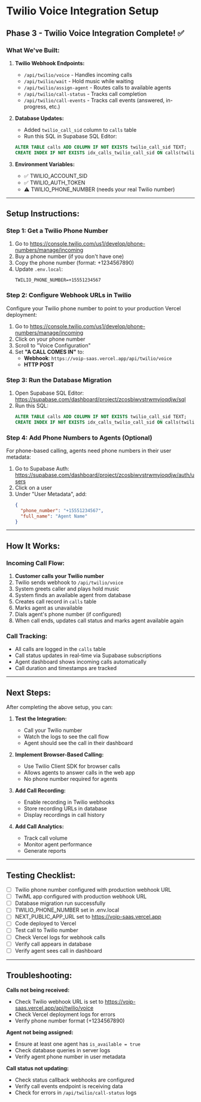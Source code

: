 # Twilio Voice Integration Setup

## Phase 3 - Twilio Voice Integration Complete! ✅

### What We've Built:

1. **Twilio Webhook Endpoints:**
   - `/api/twilio/voice` - Handles incoming calls
   - `/api/twilio/wait` - Hold music while waiting
   - `/api/twilio/assign-agent` - Routes calls to available agents
   - `/api/twilio/call-status` - Tracks call completion
   - `/api/twilio/call-events` - Tracks call events (answered, in-progress, etc.)

2. **Database Updates:**
   - Added `twilio_call_sid` column to `calls` table
   - Run this SQL in Supabase SQL Editor:
   ```sql
   ALTER TABLE calls ADD COLUMN IF NOT EXISTS twilio_call_sid TEXT;
   CREATE INDEX IF NOT EXISTS idx_calls_twilio_call_sid ON calls(twilio_call_sid);
   ```

3. **Environment Variables:**
   - ✅ TWILIO_ACCOUNT_SID
   - ✅ TWILIO_AUTH_TOKEN
   - ⚠️  TWILIO_PHONE_NUMBER (needs your real Twilio number)

---

## Setup Instructions:

### Step 1: Get a Twilio Phone Number

1. Go to https://console.twilio.com/us1/develop/phone-numbers/manage/incoming
2. Buy a phone number (if you don't have one)
3. Copy the phone number (format: +1234567890)
4. Update `.env.local`:
   ```
   TWILIO_PHONE_NUMBER=+15551234567
   ```

### Step 2: Configure Webhook URLs in Twilio

Configure your Twilio phone number to point to your production Vercel deployment:

1. Go to https://console.twilio.com/us1/develop/phone-numbers/manage/incoming
2. Click on your phone number
3. Scroll to "Voice Configuration"
4. Set **"A CALL COMES IN"** to:
   - **Webhook**: `https://voip-saas.vercel.app/api/twilio/voice`
   - **HTTP POST**

### Step 3: Run the Database Migration

1. Open Supabase SQL Editor: https://supabase.com/dashboard/project/zcosbiwvstrwmyioqdjw/sql
2. Run this SQL:
   ```sql
   ALTER TABLE calls ADD COLUMN IF NOT EXISTS twilio_call_sid TEXT;
   CREATE INDEX IF NOT EXISTS idx_calls_twilio_call_sid ON calls(twilio_call_sid);
   ```

### Step 4: Add Phone Numbers to Agents (Optional)

For phone-based calling, agents need phone numbers in their user metadata:

1. Go to Supabase Auth: https://supabase.com/dashboard/project/zcosbiwvstrwmyioqdjw/auth/users
2. Click on a user
3. Under "User Metadata", add:
   ```json
   {
     "phone_number": "+15551234567",
     "full_name": "Agent Name"
   }
   ```

---

## How It Works:

### Incoming Call Flow:

1. **Customer calls your Twilio number**
2. Twilio sends webhook to `/api/twilio/voice`
3. System greets caller and plays hold music
4. System finds an available agent from database
5. Creates call record in `calls` table
6. Marks agent as unavailable
7. Dials agent's phone number (if configured)
8. When call ends, updates call status and marks agent available again

### Call Tracking:

- All calls are logged in the `calls` table
- Call status updates in real-time via Supabase subscriptions
- Agent dashboard shows incoming calls automatically
- Call duration and timestamps are tracked

---

## Next Steps:

After completing the above setup, you can:

1. **Test the Integration:**
   - Call your Twilio number
   - Watch the logs to see the call flow
   - Agent should see the call in their dashboard

2. **Implement Browser-Based Calling:**
   - Use Twilio Client SDK for browser calls
   - Allows agents to answer calls in the web app
   - No phone number required for agents

3. **Add Call Recording:**
   - Enable recording in Twilio webhooks
   - Store recording URLs in database
   - Display recordings in call history

4. **Add Call Analytics:**
   - Track call volume
   - Monitor agent performance
   - Generate reports

---

## Testing Checklist:

- [ ] Twilio phone number configured with production webhook URL
- [ ] TwiML app configured with production webhook URL
- [ ] Database migration run successfully
- [ ] TWILIO_PHONE_NUMBER set in .env.local
- [ ] NEXT_PUBLIC_APP_URL set to https://voip-saas.vercel.app
- [ ] Code deployed to Vercel
- [ ] Test call to Twilio number
- [ ] Check Vercel logs for webhook calls
- [ ] Verify call appears in database
- [ ] Verify agent sees call in dashboard

---

## Troubleshooting:

**Calls not being received:**
- Check Twilio webhook URL is set to https://voip-saas.vercel.app/api/twilio/voice
- Check Vercel deployment logs for errors
- Verify phone number format (+1234567890)

**Agent not being assigned:**
- Ensure at least one agent has `is_available = true`
- Check database queries in server logs
- Verify agent phone number in user metadata

**Call status not updating:**
- Check status callback webhooks are configured
- Verify call events endpoint is receiving data
- Check for errors in `/api/twilio/call-status` logs
